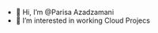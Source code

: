 - 👋 Hi, I’m @Parisa Azadzamani
- 👀 I’m interested in working Cloud Projecs



<!---
AZADZAMANI/AZADZAMANI is a ✨ special ✨ repository because its `README.md` (this file) appears on your GitHub profile.
You can click the Preview link to take a look at your changes.
--->
